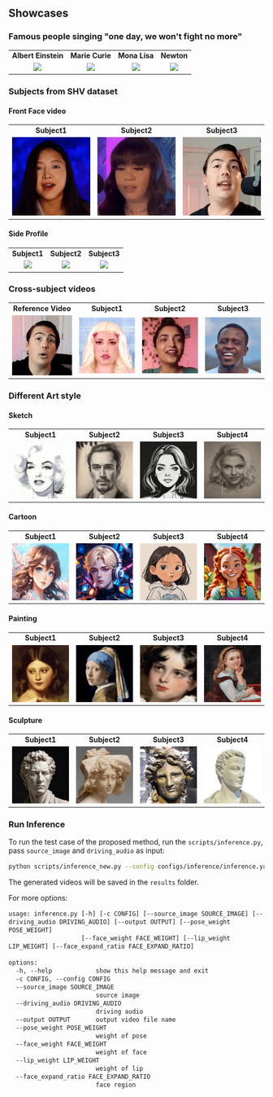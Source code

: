## Showcases
### Famous people singing "one day, we won't fight no more"

<table class="center">
  <tr>
    <td style="text-align: center"><b>Albert Einstein</b></td>
    <td style="text-align: center"><b>Marie Curie</b></td>
    <td style="text-align: center"><b>Mona Lisa</b></td>
    <td style="text-align: center"><b>Newton</b></td>
  </tr>

  <tr>
    <td style="text-align: center"><img src="gifs/albert.gif"></a></td>
    <td style="text-align: center"><img src="gifs/mary.gif"></a></td>
    <td style="text-align: center"><img src="gifs/monalisa.gif"></a></td>
    <td style="text-align: center"><img src="gifs/sub23.gif"></a></td>
  </tr>
</table>

### Subjects from SHV dataset
#### Front Face video

<table class="center">
  <tr>
    <td style="text-align: center"><b>Subject1</b></td>
    <td style="text-align: center"><b>Subject2</b></td>
    <td style="text-align: center"><b>Subject3</b></td>
  </tr>
  <tr>
    <td style="text-align: center"><img src="gifs/sub2.gif"></a></td>
    <td style="text-align: center"><img src="gifs/sub11.gif"></a></td>
    <td style="text-align: center"><img src="gifs/sub12.gif"></a></td>
  </tr>
</table>

#### Side Profile


<table class="center">
  <tr>
    <td style="text-align: center"><b>Subject1</b></td>
    <td style="text-align: center"><b>Subject2</b></td>
    <td style="text-align: center"><b>Subject3</b></td>
  </tr>
  <tr>
    <td style="text-align: center"><img src="gifs/sub7.gif"></a></td>
    <td style="text-align: center"><img src="gifs/sub8.gif"></a></td>
    <td style="text-align: center"><img src="gifs/sub9.gif"></a></td>
  </tr>
</table>

### Cross-subject videos

<table class="center">
  <tr>
    <td style="text-align: center"><b>Reference Video</b></td>
    <td style="text-align: center"><b>Subject1</b></td>
    <td style="text-align: center"><b>Subject2</b></td>
    <td style="text-align: center"><b>Subject3</b></td>
  </tr>
  <tr>
    <td style="text-align: center"><img src="gifs/sub34.gif"></a></td>
    <td style="text-align: center"><img src="gifs/sub35.gif"></a></td>
    <td style="text-align: center"><img src="gifs/sub36.gif"></a></td>
    <td style="text-align: center"><img src="gifs/sub37.gif"></a></td>
  </tr>
</table>

### Different Art style

#### Sketch
<table class="center">
  <tr>
    <td style="text-align: center"><b>Subject1</b></td>
    <td style="text-align: center"><b>Subject2</b></td>
    <td style="text-align: center"><b>Subject3</b></td>
    <td style="text-align: center"><b>Subject4</b></td>
  </tr>
  <tr>
    <td style="text-align: center"><img src="gifs/sub13.gif"></a></td>
    <td style="text-align: center"><img src="gifs/sub15.gif"></a></td>
    <td style="text-align: center"><img src="gifs/sub22.gif"></a></td>
    <td style="text-align: center"><img src="gifs/sub27.gif"></a></td>
  </tr>
</table>

#### Cartoon
<table class="center">
  <tr>
    <td style="text-align: center"><b>Subject1</b></td>
    <td style="text-align: center"><b>Subject2</b></td>
    <td style="text-align: center"><b>Subject3</b></td>
    <td style="text-align: center"><b>Subject4</b></td>
  </tr>
  <tr>
    <td style="text-align: center"><img src="gifs/sub19.gif"></a></td>
    <td style="text-align: center"><img src="gifs/sub20.gif"></a></td>
    <td style="text-align: center"><img src="gifs/sub21.gif"></a></td>
    <td style="text-align: center"><img src="gifs/sub24.gif"></a></td>
  </tr>
</table>

#### Painting
<table class="center">
  <tr>
    <td style="text-align: center"><b>Subject1</b></td>
    <td style="text-align: center"><b>Subject2</b></td>
    <td style="text-align: center"><b>Subject3</b></td>
    <td style="text-align: center"><b>Subject4</b></td>
  </tr>
  <tr>
    <td style="text-align: center"><img src="gifs/sub16.gif"></a></td>
    <td style="text-align: center"><img src="gifs/sub25.gif"></a></td>
    <td style="text-align: center"><img src="gifs/sub17.gif"></a></td>
    <td style="text-align: center"><img src="gifs/sub26.gif"></a></td>
  </tr>
</table>

#### Sculpture

<table class="center">
  <tr>
    <td style="text-align: center"><b>Subject1</b></td>
    <td style="text-align: center"><b>Subject2</b></td>
    <td style="text-align: center"><b>Subject3</b></td>
    <td style="text-align: center"><b>Subject4</b></td>
  </tr>
  <tr>
    <td style="text-align: center"><img src="gifs/sub28.gif"></a></td>
    <td style="text-align: center"><img src="gifs/sub29.gif"></a></td>
    <td style="text-align: center"><img src="gifs/sub30.gif"></a></td>
    <td style="text-align: center"><img src="gifs/sub31.gif"></a></td>
  </tr>
</table>


### Run Inference
To run the test case of the proposed method, run the `scripts/inference.py`,  pass `source_image` and `driving_audio` as input:

```bash
python scripts/inference_new.py --config configs/inference/inference.yaml --source_image examples/0001.jpg --driving_audio examples/0001.wav --output results/
```

The generated videos will be saved in the `results` folder.

For more options:

```shell
usage: inference.py [-h] [-c CONFIG] [--source_image SOURCE_IMAGE] [--driving_audio DRIVING_AUDIO] [--output OUTPUT] [--pose_weight POSE_WEIGHT]
                    [--face_weight FACE_WEIGHT] [--lip_weight LIP_WEIGHT] [--face_expand_ratio FACE_EXPAND_RATIO]

options:
  -h, --help            show this help message and exit
  -c CONFIG, --config CONFIG
  --source_image SOURCE_IMAGE
                        source image
  --driving_audio DRIVING_AUDIO
                        driving audio
  --output OUTPUT       output video file name
  --pose_weight POSE_WEIGHT
                        weight of pose
  --face_weight FACE_WEIGHT
                        weight of face
  --lip_weight LIP_WEIGHT
                        weight of lip
  --face_expand_ratio FACE_EXPAND_RATIO
                        face region
```

